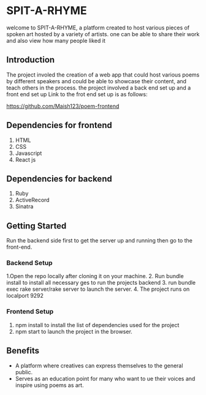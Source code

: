 # SPIT-A-RHYME
welcome to SPIT-A-RHYME, a platform created to host various pieces of spoken art hosted by a variety of artists.
one can be able to share their work and also view how many people liked it

## Introduction
The project involed the creation of a web app that could host various poems by different speakers and could be able to showcase their content, and teach others in the process.
the project involved a back end set up and a front end set up
Link to the frot end set up is as follows:

https://github.com/Maish123/poem-frontend

## Dependencies for frontend

1. HTML
2. CSS
3. Javascript
4. React js

## Dependencies for backend

1. Ruby
2. ActiveRecord
3. Sinatra
 
## Getting Started
Run the backend side first to get the server up and running then go to the front-end.

### Backend Setup
1.Open the repo locally after cloning it on your machine.
2. Run bundle install to install all necessary ges to run the projects backend
3. run bundle exec rake server/rake server to launch the server.
4. The project runs on localport 9292

### Frontend Setup
1. npm install to install the list of dependencies used for the project
2. npm start to launch the project in the browser.

## Benefits
* A platform where creatives can express themselves to the general public.
* Serves as an education point for many who want to ue their voices and inspire using poems as art.







